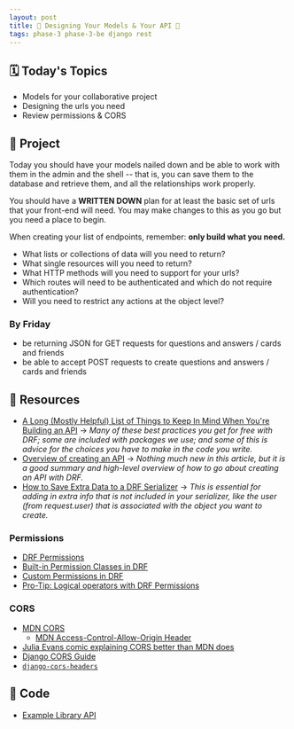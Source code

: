 ```yaml
---
layout: post
title: 🐍 Designing Your Models & Your API 🐍
tags: phase-3 phase-3-be django rest
---
```


## 🗓️ Today's Topics

- Models for your collaborative project
- Designing the urls you need
- Review permissions & CORS

## 🎯 Project

Today you should have your models nailed down and be able to work with them in the admin and the shell -- that is, you can save them to the database and retrieve them, and all the relationships work properly.

You should have a **WRITTEN DOWN** plan for at least the basic set of urls that your front-end will need. You may make changes to this as you go but you need a place to begin.

When creating your list of endpoints, remember: **only build what you need.**

- What lists or collections of data will you need to return?
- What single resources will you need to return?
- What HTTP methods will you need to support for your urls?
- Which routes will need to be authenticated and which do not require authentication?
- Will you need to restrict any actions at the object level?

### By Friday

- be returning JSON for GET requests for questions and answers / cards and friends
- be able to accept POST requests to create questions and answers / cards and friends

## 🔖 Resources

- [A Long (Mostly Helpful) List of Things to Keep In Mind When You're Building an API](https://betterprogramming.pub/22-best-practices-to-take-your-api-design-skills-to-the-next-level-65569b200b9) -> _Many of these best practices you get for free with DRF; some are included with packages we use; and some of this is advice for the choices you have to make in the code you write._
- [Overview of creating an API](https://www.caktusgroup.com/blog/2019/02/01/creating-api-endpoint-django-rest-framework/) -> _Nothing much new in this article, but it is a good summary and high-level overview of how to go about creating an API with DRF._
- [How to Save Extra Data to a DRF Serializer](https://simpleisbetterthancomplex.com/tutorial/2019/04/07/how-to-save-extra-data-to-a-django-rest-framework-serializer.html) -> _This is essential for adding in extra info that is not included in your serializer, like the user (from request.user) that is associated with the object you want to create._

### Permissions

- [DRF Permissions](https://testdriven.io/blog/drf-permissions/)
- [Built-in Permission Classes in DRF](https://testdriven.io/blog/built-in-permission-classes-drf/)
- [Custom Permissions in DRF](https://testdriven.io/blog/custom-permission-classes-drf/)
- [Pro-Tip: Logical operators with DRF Permissions](https://www.revsys.com/tidbits/tip-about-drf-permissions/)

### CORS

- [MDN CORS](https://developer.mozilla.org/en-US/docs/Web/HTTP/CORS)
  - [MDN Access-Control-Allow-Origin Header](https://developer.mozilla.org/en-US/docs/Web/HTTP/Headers/Access-Control-Allow-Origin)
- [Julia Evans comic explaining CORS better than MDN does](https://twitter.com/b0rk/status/1162392625057583104?lang=en)
- [Django CORS Guide](https://www.stackhawk.com/blog/django-cors-guide/)
- [`django-cors-headers`](https://github.com/adamchainz/django-cors-headers)


## 🦉 Code

- [Example Library API](https://github.com/Momentum-Team-10/example-drf-library)

